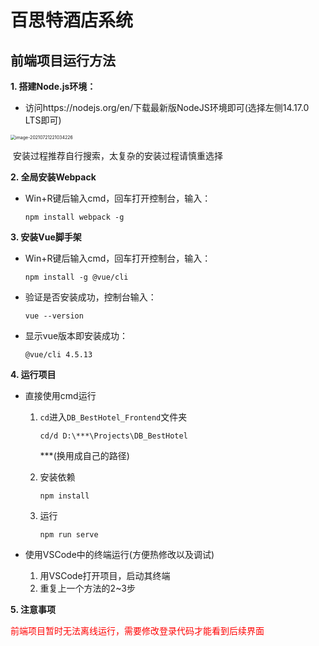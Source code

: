 # 百思特酒店系统

## 前端项目运行方法

**1. 搭建Node.js环境：**

- 访问https://nodejs.org/en/下载最新版NodeJS环境即可(选择左侧14.17.0 LTS即可)

<img src="D:\Projects\DB_BestHotel\README.assets\image-20210721221034226.png" alt="image-20210721221034226" style="zoom:50%;" />

​	安装过程推荐自行搜索，太复杂的安装过程请慎重选择

**2. 全局安装Webpack**

- Win+R键后输入cmd，回车打开控制台，输入：

  ```shell
  npm install webpack -g
  ```

**3. 安装Vue脚手架**

- Win+R键后输入cmd，回车打开控制台，输入：

  ```shell
  npm install -g @vue/cli
  ```

- 验证是否安装成功，控制台输入：

  ```shell
  vue --version
  ```

- 显示vue版本即安装成功：

  ```
  @vue/cli 4.5.13
  ```

**4. 运行项目**

+ 直接使用cmd运行

  1. `cd`进入`DB_BestHotel_Frontend`文件夹

     ```shell
     cd/d D:\***\Projects\DB_BestHotel
     ```

     ***(换用成自己的路径)

  2. 安装依赖

     ```shell
     npm install
     ```

  3. 运行

     ```shell
     npm run serve
     ```

+ 使用VSCode中的终端运行(方便热修改以及调试)
  1. 用VSCode打开项目，启动其终端
  2. 重复上一个方法的2~3步

**5. 注意事项**

​	<span style = "color: red">前端项目暂时无法离线运行，需要修改登录代码才能看到后续界面 </span>







